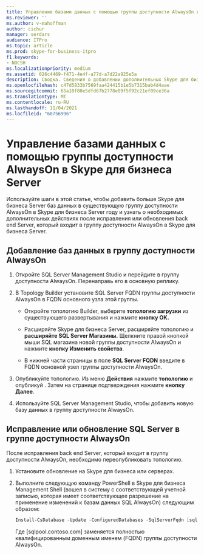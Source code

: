 ```yaml
---
title: Управление базами данных с помощью группы доступности AlwaysOn в Skype для бизнеса Server
ms.reviewer: ''
ms.author: v-mahoffman
author: cichur
manager: serdars
audience: ITPro
ms.topic: article
ms.prod: skype-for-business-itpro
f1.keywords:
- NOCSH
ms.localizationpriority: medium
ms.assetid: 026c4469-f471-4e4f-a77d-a7d22a925e5a
description: Сводка. Сведения о добавлении дополнительных Skype для бизнеса Server баз данных в существующую группу доступности AlwaysOn и сведения о необходимых дополнительных действиях после исправления или обновления back end Server, который входит в группу доступности AlwaysOn в Skype для бизнеса Server.
ms.openlocfilehash: c47d5833b7569faa424415b1e5b7315bab4d4aae
ms.sourcegitcommit: 65a10f80e5dfd67b2778e09f5f92c21ef09ce36a
ms.translationtype: MT
ms.contentlocale: ru-RU
ms.lasthandoff: 11/04/2021
ms.locfileid: "60756996"
---
```

# <a name="manage-databases-with-an-alwayson-availability-group-in-skype-for-business-server"></a>Управление базами данных с помощью группы доступности AlwaysOn в Skype для бизнеса Server

Используйте шаги в этой статье, чтобы добавить больше Skype для бизнеса Server баз данных в существующую группу доступности AlwaysOn в Skype для бизнеса Server году и узнать о необходимых дополнительных действиях после исправления или обновления back end Server, который входит в группу доступности AlwaysOn в Skype для бизнеса Server.

## <a name="add-databases-to-an-alwayson-availability-group"></a>Добавление баз данных в группу доступности AlwaysOn 

1. Откройте SQL Server Management Studio и перейдите в группу доступности AlwaysOn. Перенаправь его в основную реплику.
    
2. В Topology Builder установите SQL Server FQDN группы доступности AlwaysOn в FQDN основного узла этой группы.
    
   - Откройте топологию Builder, выберите **топологию загрузки** из существующего развертывания и нажмите **кнопку ОК.**
    
   - Расширяйте Skype для бизнеса Server, расширяйте топологию и **расширяйте SQL Server Магазины.** Щелкните правой кнопкой мыши SQL магазина новой группы доступности AlwaysOn и нажмите **кнопку Изменить свойства**.
    
   - В нижней части страницы в поле **SQL Server FQDN** введите в FQDN основной узел группы доступности AlwaysOn.
    
3. Опубликуйте топологию. Из меню **Действия** нажмите **топологию** и опубликуй .  Затем на странице подтверждения нажмите **кнопку Далее**.
    
4. Используйте SQL Server Management Studio, чтобы добавить новую базу данных в группу доступности AlwaysOn.
    
## <a name="patch-or-update-a-sql-server-in-an-alwayson-availability-group"></a>Исправление или обновление SQL Server в группе доступности AlwaysOn

После исправления back end Server, который входит в группу доступности AlwaysOn, необходимо переопубликовать топологию.

1. Установите обновление на Skype для бизнеса или серверах.
    
2. Выполните следующую команду PowerShell в Skype для бизнеса Management Shell (вошел в систему с соответствующей учетной записью, которая имеет соответствующее разрешение на применение изменений к базам данных SQL AlwaysOn) следующим образом:
    
    ```PowerShell
    Install-CsDatabase -Update -ConfiguredDatabases -SqlServerFqdn [sqlpool.contoso.com] -Verbose
    ```

    Где [sqlpool.contoso.com] заменяется полностью квалифицированным доменным именем (FQDN) группы доступности AlwaysOn.
